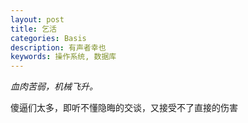 ```yaml
---
layout: post
title: 乞活
categories: Basis
description: 有声者幸也
keywords: 操作系统, 数据库
---
```


*血肉苦弱，机械飞升。*

傻逼们太多，即听不懂隐晦的交谈，又接受不了直接的伤害